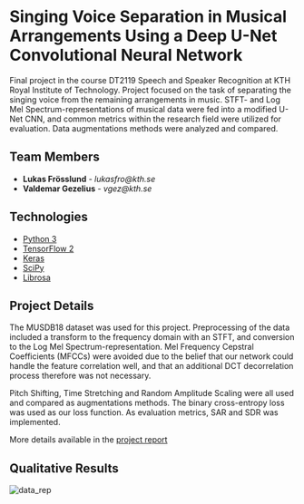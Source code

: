 # Singing Voice Separation in Musical Arrangements Using a Deep U-Net Convolutional Neural Network

Final project in the course DT2119 Speech and Speaker Recognition at KTH Royal Institute of Technology. Project focused on the task of separating the singing voice from the remaining arrangements in music. STFT- and Log Mel Spectrum-representations of musical data were fed into a modified U-Net CNN, and common metrics within the research field were utilized for evaluation. Data augmentations methods were analyzed and compared.

## Team Members

<ul>
    <li>
        <strong>Lukas Frösslund</strong> - <i style="text-decoration: none;">lukasfro@kth.se</i>
    </li>
    <li>
        <strong>Valdemar Gezelius</strong> - <i style="text-decoration: none;">vgez@kth.se</i>
    </li>  
</ul>

## Technologies

-   [Python 3](https://www.python.org/)
-   [TensorFlow 2](https://www.tensorflow.org/)
-   [Keras](https://keras.io/)
-   [SciPy](https://www.scipy.org/)
-   [Librosa](https://librosa.org/doc/latest/index.html)

## Project Details

The MUSDB18 dataset was used for this project. Preprocessing of the data included a transform to the frequency domain with an STFT, and conversion to the Log Mel Spectrum-representation. Mel Frequency Cepstral Coefficients (MFCCs) were avoided due to the belief that our network could handle the feature correlation well, and that an additional DCT decorrelation process therefore was not necessary.

Pitch Shifting, Time Stretching and Random Amplitude Scaling were all used and compared as augmentations methods. The binary cross-entropy loss was used as our loss function. As evaluation metrics, SAR and SDR was implemented.

More details available in the <a href="#">project report</a>

## Qualitative Results

![data_rep](#)
